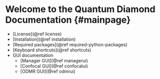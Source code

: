 Welcome to the Quantum Diamond Documentation                {#mainpage}
============

* [License](@ref license)
* [Installation](@ref installation)
* [Required packages](@ref required-python-packages)
* [Keyboard shortcuts](@ref shortcuts)
* GUI documentation
  * [Manager GUI](@ref managerui)
  * [Confocal GUI](@ref confocalui)
  * [ODMR GUI](@ref odmrui)

